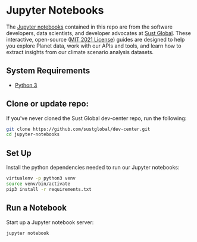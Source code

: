 # Jupyter Notebooks

The [Jupyter notebooks](http://jupyter-notebook-beginner-guide.readthedocs.io/en/latest/what_is_jupyter.html) contained in this repo are from the software developers, data scientists, and developer advocates at [Sust Global](https://www.sustglobal.com/). These interactive, open-source ([MIT 2021 License](https://github.com/sustglobal/dev-center/blob/main/LICENSE)) guides are designed to help you explore Planet data, work with our APIs and tools, and learn how to extract insights from our climate scenario analysis datasets.

## System Requirements

* [Python 3](https://www.python.org/downloads/release/python-380/)

## Clone or update repo:

If you've never cloned the Sust Global dev-center repo, run the following:

```bash
git clone https://github.com/sustglobal/dev-center.git
cd jupyter-notebooks
```

## Set Up

Install the python dependencies needed to run our Jupyter notebooks:

```bash
virtualenv -p python3 venv
source venv/bin/activate
pip3 install -r requirements.txt
```

## Run a Notebook

Start up a Jupyter notebook server:

```bash
jupyter notebook
```

